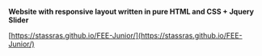 **Website with responsive layout written in pure HTML and CSS + Jquery Slider**  

[https://stassras.github.io/FEE-Junior/](https://stassras.github.io/FEE-Junior/)
